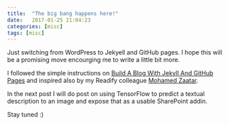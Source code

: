 ```yaml
---
title:  "The big bang happens here!"
date:   2017-01-25 21:04:23
categories: [misc]
tags: [misc]
---
```

Just switching from WordPress to Jekyell and GitHub pages. 
I hope this will be a promising move encourging me to write a little bit more.

I followed the simple instructions on [Build A Blog With Jekyll And GitHub Pages](https://www.smashingmagazine.com/2014/08/build-blog-jekyll-github-pages/) and inspired also by my Readify colleague [Mohamed Zaatar](http://mzaatar.github.io/#blog).

In the next post I will do post on using TensorFlow to predict a textual description to an image and expose that as a usable SharePoint addin.

Stay tuned :)